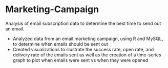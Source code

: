 # Marketing-Campaign
Analysis of email subscription data to determine the best time to send out an email.
- Analyzed data from an email marketing campaign, using R and MySQL, to determine when emails should be sent out
- Created visualizations to illustrate the success rate, open rate, and delivery rate of the emails sent as well as the creation of a time-series graph to plot when emails were sent vs when they were opened
